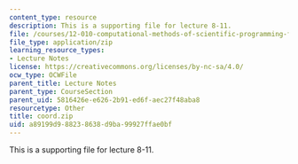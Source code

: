 ```yaml
---
content_type: resource
description: This is a supporting file for lecture 8-11.
file: /courses/12-010-computational-methods-of-scientific-programming-fall-2011/a89199d988238638d9ba99927ffae0bf_coord.zip
file_type: application/zip
learning_resource_types:
- Lecture Notes
license: https://creativecommons.org/licenses/by-nc-sa/4.0/
ocw_type: OCWFile
parent_title: Lecture Notes
parent_type: CourseSection
parent_uid: 5816426e-e626-2b91-ed6f-aec27f48aba8
resourcetype: Other
title: coord.zip
uid: a89199d9-8823-8638-d9ba-99927ffae0bf
---
```

This is a supporting file for lecture 8-11.